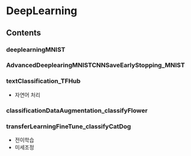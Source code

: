 # DeepLearning

## Contents

### deeplearningMNIST

### AdvancedDeeplearingMNISTCNNSaveEarlyStopping_MNIST

### textClassification_TFHub
- 자연어 처리 
### classificationDataAugmentation_classifyFlower

### transferLearningFineTune_classifyCatDog
- 전이학습
- 미세조정
